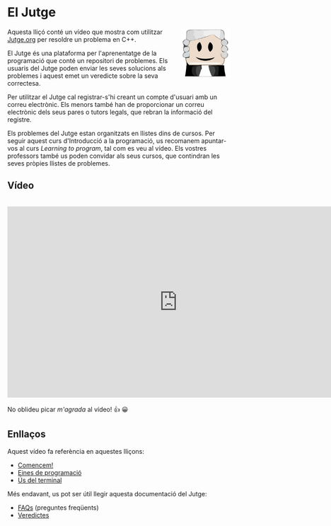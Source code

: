 # El Jutge

<img src='././jutge.png' style='height: 8em; float: right; margin: 0 0 1em 1em;'/>

Aquesta lliçó conté un vídeo que mostra com utilitzar [Jutge.org](https://jutge.org) per resoldre un problema en C++.

El Jutge és una plataforma per l'aprenentatge de la programació que conté un repositori de problemes. Els usuaris del Jutge poden enviar les seves solucions als problemes i aquest emet un veredicte sobre la seva correctesa.

Per utilitzar el Jutge cal registrar-s'hi creant un compte d'usuari amb un correu electrònic. Els menors també han de proporcionar un correu electrònic dels seus pares o tutors legals, que rebran la informació del registre.

Els problemes del Jutge estan organitzats en llistes dins de cursos. Per seguir aquest curs d'Introducció a la programació, us recomanem apuntar-vos al curs _Learning to program_, tal com es veu al vídeo. Els vostres professors també us poden convidar als seus cursos, que contindran les seves pròpies llistes de problemes.

## Vídeo

<center>
<br>
<iframe width="768" height="432" src="https://www.youtube.com/embed/Qmk6AWiPpgI" frameborder="0" allow="accelerometer; autoplay; encrypted-media; gyroscope; picture-in-picture" allowfullscreen></iframe>
</center>

No oblideu picar _m'agrada_ al vídeo! 👍 😀

## Enllaços

Aquest vídeo fa referència en aquestes lliçons:

-   [Comencem!](/comencem.html)
-   [Eines de programació](/eines/index.html)
-   [Ús del terminal](https://llicons.jutge.org/terminal/index.html)

Més endavant, us pot ser útil llegir aquesta documentació del Jutge:

-   [FAQs](https://jutge.org/documentation/faq) (preguntes freqüents)
-   [Veredictes](https://jutge.org/documentation/verdicts)

<Autors autors="jpetit"/>
